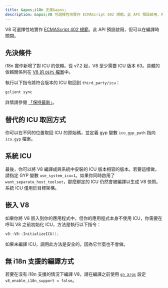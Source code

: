 ```yaml
---
title: &apos;i18n 支援&apos;
description: &apos;V8 可選擇性地實作 ECMAScript 402 規範。此 API 預設啟用，但可以在編譯時關閉。&apos;
---
```

V8 可選擇性地實作 [ECMAScript 402 規範](https://tc39.es/ecma402/)。此 API 預設啟用，但可以在編譯時關閉。

## 先決條件

i18n 實作新增了對 ICU 的依賴。從 v7.2 起，V8 至少需要 ICU 版本 63。具體的依賴關係列在 [V8 的 `DEPS` 檔案](https://chromium.googlesource.com/v8/v8.git/+/master/DEPS)中。

執行以下指令將符合版本的 ICU 取回到 `third_party/icu`：

```bash
gclient sync
```

詳情請參閱 [「保持最新」](/docs/source-code#staying-up-to-date)。

## 替代的 ICU 取回方式

你可以在不同的位置取回 ICU 的原始碼，並定義 gyp 變數 `icu_gyp_path` 指向 `icu.gyp` 檔案。

## 系統 ICU

最後，你可以將 V8 編譯成與系統中安裝的 ICU 版本相容的版本。若要這樣做，請指定 GYP 變數 `use_system_icu=1`。如果你同時啟用了 `want_separate_host_toolset`，那麼綁定的 ICU 仍然會被編譯以生成 V8 快照。系統 ICU 僅用於目標架構。

## 嵌入 V8

如果你將 V8 嵌入到你的應用程式中，但你的應用程式本身不使用 ICU，你需要在呼叫 V8 之前初始化 ICU，方法是執行以下指令：

```cpp
v8::V8::InitializeICU();
```

如果未編譯 ICU，調用此方法是安全的，因為它什麼也不會做。

## 無 i18n 支援的編譯方式

若要在沒有 i18n 支援的情況下編譯 V8，請在編譯之前使用 [`gn args`](/docs/build-gn#gn) 設定 `v8_enable_i18n_support = false`。
